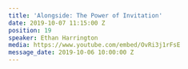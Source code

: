```yaml
---
title: 'Alongside: The Power of Invitation'
date: 2019-10-07 11:15:00 Z
position: 19
speaker: Ethan Harrington
media: https://www.youtube.com/embed/OvRi3j1rFsE
message_date: 2019-10-06 10:00:00 Z
---
```


